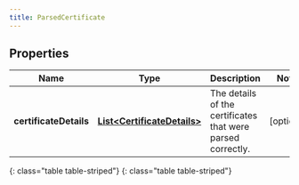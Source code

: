 ```yaml
---
title: ParsedCertificate
---
```


## Properties

| Name | Type | Description | Notes |
| ------------ | ------------- | ------------- | ------------- |
| **certificateDetails** | [**List&lt;CertificateDetails&gt;**](CertificateDetails.html) | The details of the certificates that were parsed correctly. |  [optional] |
{: class="table table-striped"}
{: class="table table-striped"}


